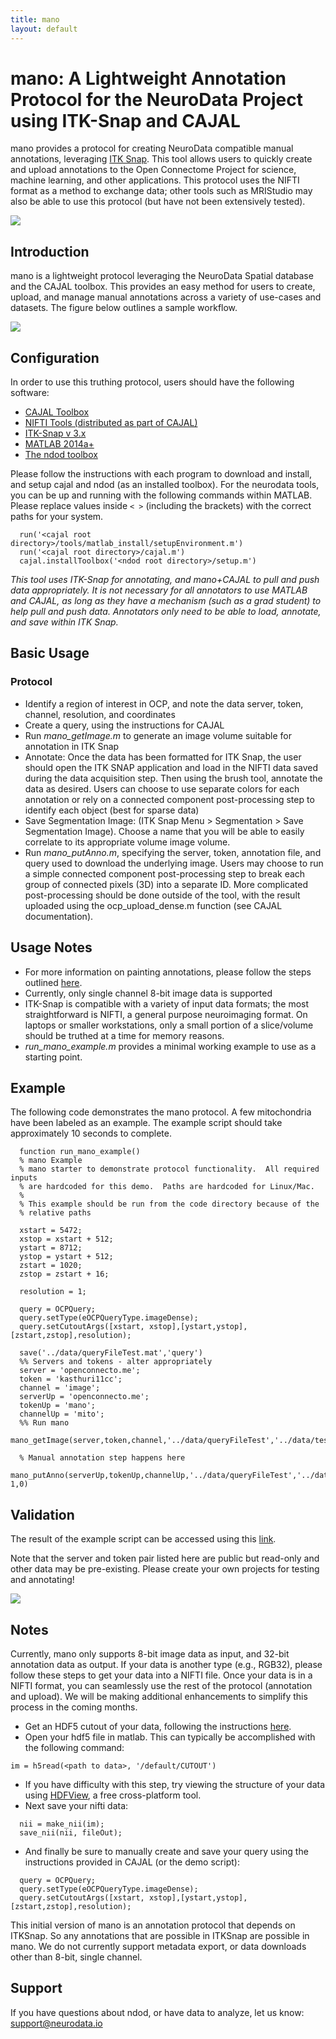 ```yaml
---
title: mano
layout: default
---
```


# mano:  A Lightweight Annotation Protocol for the NeuroData Project using ITK-Snap and CAJAL 

mano provides a protocol for creating NeuroData compatible manual annotations, leveraging [ITK Snap](http://www.itksnap.org/).  This tool allows users to quickly create and upload annotations to the Open Connectome Project for science, machine learning, and other applications.  This protocol uses the NIFTI format as a method to exchange data; other tools such as MRIStudio may also be able to use this protocol (but have not been extensively tested).

![](images/ndod/mano_itk_example.jpg)

## Introduction

mano is a lightweight protocol leveraging the NeuroData Spatial database and the CAJAL toolbox.  This provides an easy method for users to create, upload, and manage manual annotations across a variety of use-cases and datasets.  The figure below outlines a sample workflow.

![](./images/ndod/mano_intro.png)

## Configuration

In order to use this truthing protocol, users should have the following software:

 * [CAJAL Toolbox](http://github.com/openconnectome/cajal)
 * [NIFTI Tools (distributed as part of CAJAL)](http://www.mathworks.com/matlabcentral/fileexchange/8797-tools-for-nifti-and-analyze-image)
 * [ITK-Snap v 3.x](http://www.itksnap.org/)
 * [MATLAB 2014a+](http://www.mathworks.com)
 * [The ndod toolbox](http://github.com/openconnectome/mano)

 Please follow the instructions with each program to download and install, and setup cajal and ndod (as an installed toolbox).
 For the neurodata tools, you can be up and running with the following commands within MATLAB.  Please replace values inside ```< >``` (including the brackets) with the correct paths for your system.

 ~~~
   run('<cajal root directory>/tools/matlab_install/setupEnvironment.m')
   run('<cajal root directory>/cajal.m')
   cajal.installToolbox('<ndod root directory>/setup.m')
~~~
*This tool uses ITK-Snap for annotating, and mano+CAJAL to pull and push data appropriately.  It is not necessary for all annotators to use MATLAB and CAJAL, as long as they have a mechanism (such as a grad student) to help pull and push data.  Annotators only need to be able to load, annotate, and save within ITK Snap.*

## Basic Usage

### Protocol

- Identify a region of interest in OCP, and note the data server, token, channel, resolution, and coordinates
- Create a query, using the instructions for CAJAL
- Run *mano_getImage.m* to generate an image volume suitable for annotation in ITK Snap
- Annotate: Once the data has been formatted for ITK Snap, the user should open the ITK SNAP application and load in the NIFTI data saved during the data acquisition step. Then using the brush tool, annotate the data as desired. Users can choose to use separate colors for each annotation or rely on a connected component post-processing step to identify each object (best for sparse data)
- Save Segmentation Image: (ITK Snap Menu > Segmentation > Save Segmentation Image). Choose a name that you will be able to easily correlate to its appropriate volume image volume.
- Run *mano_putAnno.m*, specifying the server, token, annotation file, and query used to download the underlying image. Users may choose to run a simple connected component post-processing step to break each group of connected pixels (3D) into a separate ID. More complicated post-processing should be done outside of the tool, with the result uploaded using the ocp_upload_dense.m function (see CAJAL documentation).

Usage Notes
-----------

- For more information on painting annotations, please follow the steps outlined [here](http://www.itksnap.org/pmwiki/pmwiki.php?n=Documentation.TutorialSectionManualSegmentation).
- Currently, only single channel 8-bit image data is supported
- ITK-Snap is compatible with a variety of input data formats; the most straightforward is NIFTI, a general purpose neuroimaging format. On laptops or smaller workstations, only a small portion of a slice/volume should be truthed at a time for memory reasons.
- *run_mano_example.m* provides a minimal working example to use as a starting point.

Example
-------

The following code demonstrates the mano protocol.  A few mitochondria have been labeled as an example.  The example script should take approximately 10 seconds to complete.

~~~
  function run_mano_example()
  % mano Example
  % mano starter to demonstrate protocol functionality.  All required inputs
  % are hardcoded for this demo.  Paths are hardcoded for Linux/Mac.
  %
  % This example should be run from the code directory because of the
  % relative paths

  xstart = 5472;
  xstop = xstart + 512;
  ystart = 8712;
  ystop = ystart + 512;
  zstart = 1020;
  zstop = zstart + 16;

  resolution = 1;

  query = OCPQuery;
  query.setType(eOCPQueryType.imageDense);
  query.setCutoutArgs([xstart, xstop],[ystart,ystop],[zstart,zstop],resolution);

  save('../data/queryFileTest.mat','query')
  %% Servers and tokens - alter appropriately
  server = 'openconnecto.me';
  token = 'kasthuri11cc';
  channel = 'image';
  serverUp = 'openconnecto.me';
  tokenUp = 'mano';
  channelUp = 'mito';
  %% Run mano
  mano_getImage(server,token,channel,'../data/queryFileTest','../data/testitk.nii',0)

  % Manual annotation step happens here
  mano_putAnno(serverUp,tokenUp,channelUp,'../data/queryFileTest','../data/mito_seg_example.nii.gz','RAMONOrganelle', 1,0)
~~~

Validation
----------

The result of the example script can be accessed using this [link](http://openconnecto.me/ocp/overlay/0.6/openconnecto.me/kasthuri11cc/image/openconnecto.me/mano/mito/xy/1/5472,5972/8712,9212/1031/).

Note that the server and token pair listed here are public but read-only and other data may be pre-existing.  Please create your own projects for testing and annotating!

![](./images/ndod/mano_example_v2.png)

Notes
-----

Currently, mano only supports 8-bit image data as input, and 32-bit annotation data as output.  If your data is another type (e.g., RGB32), please follow these steps to get your data into a NIFTI file.
Once your data is in a NIFTI format, you can seamlessly use the rest of the protocol (annotation and upload).  We will be making additional enhancements to simplify this process in the coming months.

- Get an HDF5 cutout of your data, following the instructions [here](http://docs.neurodata.io/open-connectome/api/data_api.html#get).
- Open your hdf5 file in matlab.  This can typically be accomplished with the following command:  

~~~
im = h5read(<path to data>, '/default/CUTOUT')
~~~

- If you have difficulty with this step, try viewing the structure of your data using [HDFView](https://www.hdfgroup.org/products/java/hdfview/), a free cross-platform tool.
- Next save your nifti data:

~~~
  nii = make_nii(im);
  save_nii(nii, fileOut);
~~~

- And finally be sure to manually create and save your query using the instructions provided in CAJAL (or the demo script):

~~~
  query = OCPQuery;
  query.setType(eOCPQueryType.imageDense);
  query.setCutoutArgs([xstart, xstop],[ystart,ystop],[zstart,zstop],resolution);
~~~

This initial version of mano is an annotation protocol that depends on ITKSnap.  So any annotations that are possible in ITKSnap are possible in mano.  We do not currently support metadata export, or data downloads other than 8-bit, single channel. 

## Support

If you have questions about ndod, or have data to analyze, let us know:  support@neurodata.io
